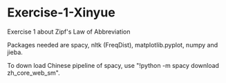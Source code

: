 # Exercise-1-Xinyue
Exercise 1 about Zipf's Law of Abbreviation

Packages needed are spacy, nltk (FreqDist), matplotlib.pyplot, numpy and jieba.

To down load Chinese pipeline of spacy, use "!python -m spacy download zh_core_web_sm".

